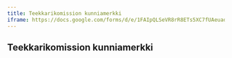 ```yaml
---
title: Teekkarikomission kunniamerkki
iframe: https://docs.google.com/forms/d/e/1FAIpQLSeVR8rR8ETs5XC7fUAeuadYzMHdDnOJ4UbD-2dV_KUkeeDKiQ/viewform?embedded=true
---
```

## Teekkarikomission kunniamerkki